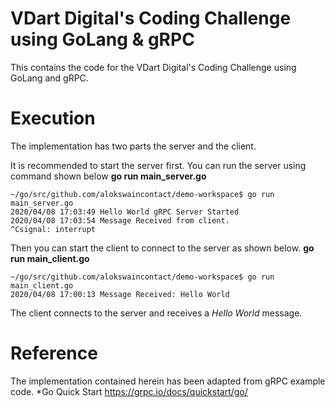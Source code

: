 # VDart Digital's Coding Challenge using GoLang & gRPC
This contains the code for the VDart Digital's Coding Challenge using GoLang and gRPC.


# Execution
The implementation has two parts the server and the client.

It is recommended to start the server first. 
You can run the server using command shown below
**go run main_server.go**

```
~/go/src/github.com/alokswaincontact/demo-workspace$ go run main_server.go 
2020/04/08 17:03:49 Hello World gRPC Server Started
2020/04/08 17:03:54 Message Received from client.
^Csignal: interrupt
```

Then you can start the client to connect to the server as shown below.
**go run main_client.go**

```
~/go/src/github.com/alokswaincontact/demo-workspace$ go run main_client.go 
2020/04/08 17:00:13 Message Received: Hello World
```
The client connects to the server and receives a *Hello World* message.


# Reference
The implementation contained herein has been adapted from gRPC example code.
 *Go Quick Start
    https://grpc.io/docs/quickstart/go/
